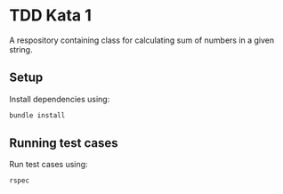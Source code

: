 # TDD Kata 1

A respository containing class for calculating sum of numbers in a given string.

## Setup
Install dependencies using:

```ruby
bundle install
```

## Running test cases
Run test cases using:

```ruby
rspec
```